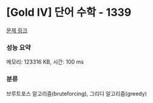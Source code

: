 # [Gold IV] 단어 수학 - 1339 

[문제 링크](https://www.acmicpc.net/problem/1339) 

### 성능 요약

메모리: 123316 KB, 시간: 100 ms

### 분류

브루트포스 알고리즘(bruteforcing), 그리디 알고리즘(greedy)


